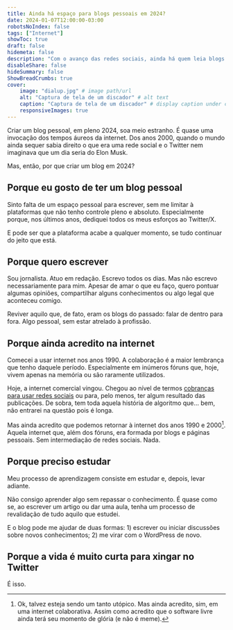 ```yaml
---
title: Ainda há espaço para blogs pessoais em 2024?
date: 2024-01-07T12:00:00-03:00
robotsNoIndex: false
tags: ["Internet"]
showToc: true
draft: false
hidemeta: false
description: "Com o avanço das redes sociais, ainda há quem leia blogs em 2024?"
disableShare: false
hideSummary: false
ShowBreadCrumbs: true
cover:
    image: "dialup.jpg" # image path/url
    alt: "Captura de tela de um discador" # alt text
    caption: "Captura de tela de um discador" # display caption under cover
    responsiveImages: true	
---
```


Criar um blog pessoal, em pleno 2024, soa meio estranho. É quase uma invocação dos tempos áureos da internet. Dos anos 2000, quando o mundo ainda sequer sabia direito o que era uma rede social e o Twitter nem imaginava que um dia seria do Elon Musk.

Mas, então, por que criar um blog em 2024?

## Porque eu gosto de ter um blog pessoal

Sinto falta de um espaço pessoal para escrever, sem me limitar à plataformas que não tenho controle pleno e absoluto. Especialmente porque, nos últimos anos, dediquei todos os meus esforços ao Twitter/X.

E pode ser que a plataforma acabe a qualquer momento, se tudo continuar do jeito que está.

## Porque quero escrever

Sou jornalista. Atuo em redação. Escrevo todos os dias. Mas não escrevo necessariamente para mim. Apesar de amar o que eu faço, quero pontuar algumas opiniões, compartilhar alguns conhecimentos ou algo legal que aconteceu comigo.

Reviver aquilo que, de fato, eram os blogs do passado: falar de dentro para fora. Algo pessoal, sem estar atrelado à profissão.

## Porque ainda acredito na internet

Comecei a usar internet nos anos 1990. A colaboração é a maior lembrança que tenho daquele período. Especialmente em inúmeros fóruns que, hoje, vivem apenas na memória ou são raramente utilizados.

Hoje, a internet comercial vingou. Chegou ao nível de termos [cobranças para usar redes sociais](https://gizmodo.uol.com.br/nao-existe-tuite-gratis-elon-musk-quer-cobrar-us-1-por-contas-novas/) ou para, pelo menos, ter algum resultado das publicações. De sobra, tem toda aquela história de algoritmo que… bem, não entrarei na questão pois é longa.

Mas ainda acredito que podemos retornar à internet dos anos 1990 e 2000[^1]. Aquela internet que, além dos fóruns, era formada por blogs e páginas pessoais. Sem intermediação de redes sociais. Nada.

## Porque preciso estudar

Meu processo de aprendizagem consiste em estudar e, depois, levar adiante.

Não consigo aprender algo sem repassar o conhecimento. É quase como se, ao escrever um artigo ou dar uma aula, tenha um processo de revalidação de tudo aquilo que estudei.

E o blog pode me ajudar de duas formas: 1) escrever ou iniciar discussões sobre novos conhecimentos; 2) me virar com o WordPress de novo.

## Porque a vida é muito curta para xingar no Twitter

É isso.

[^1]: Ok, talvez esteja sendo um tanto utópico. Mas ainda acredito, sim, em uma internet colaborativa. Assim como acredito que o software livre ainda terá seu momento de glória (e não é meme).